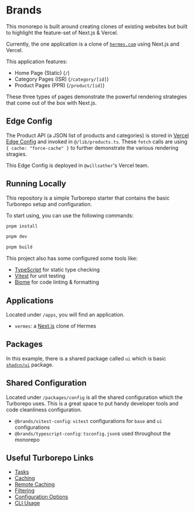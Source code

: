 # Brands

This monorepo is built around creating clones of existing websites but built to highlight the feature-set of Next.js & 
Vercel.

Currently, the one application is a clone of [`hermes.com`](https://www.hermes.com/us/en/) using Next.js and Vercel.

This application features:

* Home Page (Static) (`/`)
* Category Pages (ISR) (`/category/[id]`)
* Product Pages (PPR) (`/product/[id]`)

These three types of pages demonstrate the powerful rendering strategies that come out of the box with Next.js.

## Edge Config

The Product API (a JSON list of products and categories) is stored
in [Vercel Edge Config](https://vercel.com/docs/edge-config) and invoked in `@/lib/products.ts`.  These `fetch` calls
are using `{ cache: "force-cache" }` to further demonstrate the various rendering stragies.  

This Edge Config is deployed in `@willsather`'s Vercel team. 

## Running Locally

This repository is a simple Turborepo starter that contains the basic Turborepo setup and configuration.

To start using, you can use the following commands:

```zsh
pnpm install

pnpm dev

pnpm build
```

This project also has some configured some tools like:

- [TypeScript](https://www.typescriptlang.org/) for static type checking
- [Vitest](https://vitest.dev/) for unit testing
- [Biome](https://biomejs.dev/) for code linting & formatting

## Applications

Located under `/apps`, you will find an application.

- `vermes`: a [Next.js](https://nextjs.org/) clone of Hermes

## Packages

In this example, there is a shared package called `ui` which is basic [`shadcn/ui`](https://ui.shadcn.com/) package.

## Shared Configuration

Located under `/packages/config` is all the shared configuration which the Turborepo uses. This is a great space to put
handy developer tools and code cleanliness configuration.

- `@brands/vitest-config`: `vitest` configurations for `base` and `ui` configurations
- `@brands/typescript-config`: `tsconfig.json`s used throughout the monorepo

## Useful Turborepo Links

- [Tasks](https://turbo.build/repo/docs/core-concepts/monorepos/running-tasks)
- [Caching](https://turbo.build/repo/docs/core-concepts/caching)
- [Remote Caching](https://turbo.build/repo/docs/core-concepts/remote-caching)
- [Filtering](https://turbo.build/repo/docs/core-concepts/monorepos/filtering)
- [Configuration Options](https://turbo.build/repo/docs/reference/configuration)
- [CLI Usage](https://turbo.build/repo/docs/reference/command-line-reference)

